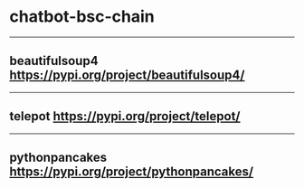 # chatbot-bsc-chain
---
beautifulsoup4 
https://pypi.org/project/beautifulsoup4/
---

---
telepot
https://pypi.org/project/telepot/
---

---
pythonpancakes
https://pypi.org/project/pythonpancakes/
---
